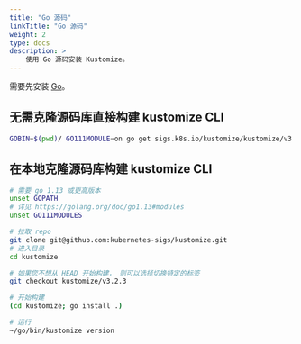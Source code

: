 ```yaml
---
title: "Go 源码"
linkTitle: "Go 源码"
weight: 2
type: docs
description: >
    使用 Go 源码安装 Kustomize。
---
```


需要先安装 [Go]。

## 无需克隆源码库直接构建 kustomize CLI

```bash
GOBIN=$(pwd)/ GO111MODULE=on go get sigs.k8s.io/kustomize/kustomize/v3
```

## 在本地克隆源码库构建 kustomize CLI

```bash
# 需要 go 1.13 或更高版本
unset GOPATH
# 详见 https://golang.org/doc/go1.13#modules
unset GO111MODULES

# 拉取 repo
git clone git@github.com:kubernetes-sigs/kustomize.git
# 进入目录
cd kustomize

# 如果您不想从 HEAD 开始构建， 则可以选择切换特定的标签
git checkout kustomize/v3.2.3

# 开始构建
(cd kustomize; go install .)

# 运行
~/go/bin/kustomize version
```

[Go]: https://golang.org
